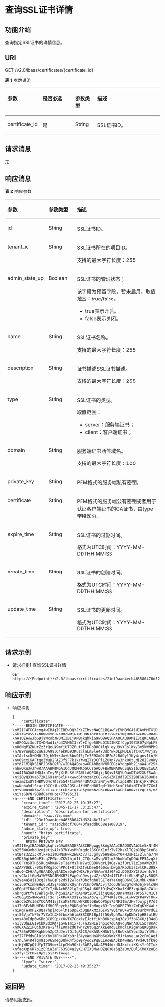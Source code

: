 # 查询SSL证书详情<a name="elb_zq_zs_0003"></a>

## 功能介绍<a name="zh-cn_topic_0085859917_section20669223172659"></a>

查询指定SSL证书的详情信息。

## URI<a name="zh-cn_topic_0085859917_section23198423172659"></a>

GET /v2.0/lbaas/certificates/\{certificate\_id\}

**表 1**  参数说明

<a name="table115396581764"></a>
<table><thead align="left"><tr id="row3571205812618"><th class="cellrowborder" valign="top" width="21.42785721427857%" id="mcps1.2.5.1.1"><p id="p15710589617"><a name="p15710589617"></a><a name="p15710589617"></a>参数</p>
</th>
<th class="cellrowborder" valign="top" width="21.42785721427857%" id="mcps1.2.5.1.2"><p id="p35711958366"><a name="p35711958366"></a><a name="p35711958366"></a>是否必选</p>
</th>
<th class="cellrowborder" valign="top" width="14.288571142885711%" id="mcps1.2.5.1.3"><p id="p10571658366"><a name="p10571658366"></a><a name="p10571658366"></a>参数类型</p>
</th>
<th class="cellrowborder" valign="top" width="42.85571442855714%" id="mcps1.2.5.1.4"><p id="p957119581611"><a name="p957119581611"></a><a name="p957119581611"></a>描述</p>
</th>
</tr>
</thead>
<tbody><tr id="row657118581961"><td class="cellrowborder" valign="top" width="21.42785721427857%" headers="mcps1.2.5.1.1 "><p id="p1357111580610"><a name="p1357111580610"></a><a name="p1357111580610"></a>certificate_id</p>
</td>
<td class="cellrowborder" valign="top" width="21.42785721427857%" headers="mcps1.2.5.1.2 "><p id="p105711858666"><a name="p105711858666"></a><a name="p105711858666"></a>是</p>
</td>
<td class="cellrowborder" valign="top" width="14.288571142885711%" headers="mcps1.2.5.1.3 "><p id="p8571105811614"><a name="p8571105811614"></a><a name="p8571105811614"></a>String</p>
</td>
<td class="cellrowborder" valign="top" width="42.85571442855714%" headers="mcps1.2.5.1.4 "><p id="p157116580613"><a name="p157116580613"></a><a name="p157116580613"></a>SSL证书ID。</p>
</td>
</tr>
</tbody>
</table>

## 请求消息<a name="zh-cn_topic_0085859917_section32916575172659"></a>

无

## 响应消息<a name="zh-cn_topic_0085859917_section31940794172659"></a>

**表 2**  响应参数

<a name="zh-cn_topic_0085859917_table45008640172659"></a>
<table><thead align="left"><tr id="elb_zq_zs_0001_zh-cn_topic_0085859918_row11412198173534"><th class="cellrowborder" valign="top" width="21.099999999999998%" id="mcps1.2.4.1.1"><p id="elb_zq_zs_0001_zh-cn_topic_0085859918_p66723761173534"><a name="elb_zq_zs_0001_zh-cn_topic_0085859918_p66723761173534"></a><a name="elb_zq_zs_0001_zh-cn_topic_0085859918_p66723761173534"></a>参数</p>
</th>
<th class="cellrowborder" valign="top" width="18.9%" id="mcps1.2.4.1.2"><p id="elb_zq_zs_0001_zh-cn_topic_0085859918_p31496314173534"><a name="elb_zq_zs_0001_zh-cn_topic_0085859918_p31496314173534"></a><a name="elb_zq_zs_0001_zh-cn_topic_0085859918_p31496314173534"></a>参数类型</p>
</th>
<th class="cellrowborder" valign="top" width="60%" id="mcps1.2.4.1.3"><p id="elb_zq_zs_0001_zh-cn_topic_0085859918_p5981838173534"><a name="elb_zq_zs_0001_zh-cn_topic_0085859918_p5981838173534"></a><a name="elb_zq_zs_0001_zh-cn_topic_0085859918_p5981838173534"></a>描述</p>
</th>
</tr>
</thead>
<tbody><tr id="elb_zq_zs_0001_zh-cn_topic_0085859918_row20744965173534"><td class="cellrowborder" valign="top" width="21.099999999999998%" headers="mcps1.2.4.1.1 "><p id="elb_zq_zs_0001_zh-cn_topic_0085859918_p21724371173534"><a name="elb_zq_zs_0001_zh-cn_topic_0085859918_p21724371173534"></a><a name="elb_zq_zs_0001_zh-cn_topic_0085859918_p21724371173534"></a>id</p>
</td>
<td class="cellrowborder" valign="top" width="18.9%" headers="mcps1.2.4.1.2 "><p id="elb_zq_zs_0001_p11149359102718"><a name="elb_zq_zs_0001_p11149359102718"></a><a name="elb_zq_zs_0001_p11149359102718"></a>String</p>
</td>
<td class="cellrowborder" valign="top" width="60%" headers="mcps1.2.4.1.3 "><p id="elb_zq_zs_0001_zh-cn_topic_0085859918_p4585726173534"><a name="elb_zq_zs_0001_zh-cn_topic_0085859918_p4585726173534"></a><a name="elb_zq_zs_0001_zh-cn_topic_0085859918_p4585726173534"></a>SSL证书ID。</p>
</td>
</tr>
<tr id="elb_zq_zs_0001_row1313561214274"><td class="cellrowborder" valign="top" width="21.099999999999998%" headers="mcps1.2.4.1.1 "><p id="elb_zq_zs_0001_p1913501218276"><a name="elb_zq_zs_0001_p1913501218276"></a><a name="elb_zq_zs_0001_p1913501218276"></a>tenant_id</p>
</td>
<td class="cellrowborder" valign="top" width="18.9%" headers="mcps1.2.4.1.2 "><p id="elb_zq_zs_0001_p16135161202717"><a name="elb_zq_zs_0001_p16135161202717"></a><a name="elb_zq_zs_0001_p16135161202717"></a>String</p>
</td>
<td class="cellrowborder" valign="top" width="60%" headers="mcps1.2.4.1.3 "><p id="elb_zq_zs_0001_p1413510125272"><a name="elb_zq_zs_0001_p1413510125272"></a><a name="elb_zq_zs_0001_p1413510125272"></a>SSL证书所在的项目ID。</p>
<p id="elb_zq_zs_0001_p12961124943614"><a name="elb_zq_zs_0001_p12961124943614"></a><a name="elb_zq_zs_0001_p12961124943614"></a>支持的最大字符长度：255</p>
</td>
</tr>
<tr id="elb_zq_zs_0001_row7916373278"><td class="cellrowborder" valign="top" width="21.099999999999998%" headers="mcps1.2.4.1.1 "><p id="elb_zq_zs_0001_p19161672277"><a name="elb_zq_zs_0001_p19161672277"></a><a name="elb_zq_zs_0001_p19161672277"></a>admin_state_up</p>
</td>
<td class="cellrowborder" valign="top" width="18.9%" headers="mcps1.2.4.1.2 "><p id="elb_zq_zs_0001_p191616732710"><a name="elb_zq_zs_0001_p191616732710"></a><a name="elb_zq_zs_0001_p191616732710"></a>Boolean</p>
</td>
<td class="cellrowborder" valign="top" width="60%" headers="mcps1.2.4.1.3 "><p id="elb_zq_zs_0001_p274684451617"><a name="elb_zq_zs_0001_p274684451617"></a><a name="elb_zq_zs_0001_p274684451617"></a>SSL证书的管理状态；</p>
<p id="elb_zq_zs_0001_p1552262916215"><a name="elb_zq_zs_0001_p1552262916215"></a><a name="elb_zq_zs_0001_p1552262916215"></a>该字段为预留字段，暂未启用。取值范围：true/false。</p>
<a name="elb_zq_zs_0001_ul5522029823"></a><a name="elb_zq_zs_0001_ul5522029823"></a><ul id="elb_zq_zs_0001_ul5522029823"><li>true表示开启。</li><li>false表示关闭。</li></ul>
</td>
</tr>
<tr id="elb_zq_zs_0001_zh-cn_topic_0085859918_row29191383173534"><td class="cellrowborder" valign="top" width="21.099999999999998%" headers="mcps1.2.4.1.1 "><p id="elb_zq_zs_0001_zh-cn_topic_0085859918_p55607168173534"><a name="elb_zq_zs_0001_zh-cn_topic_0085859918_p55607168173534"></a><a name="elb_zq_zs_0001_zh-cn_topic_0085859918_p55607168173534"></a>name</p>
</td>
<td class="cellrowborder" valign="top" width="18.9%" headers="mcps1.2.4.1.2 "><p id="elb_zq_zs_0001_zh-cn_topic_0085859918_p28026059173534"><a name="elb_zq_zs_0001_zh-cn_topic_0085859918_p28026059173534"></a><a name="elb_zq_zs_0001_zh-cn_topic_0085859918_p28026059173534"></a>String</p>
</td>
<td class="cellrowborder" valign="top" width="60%" headers="mcps1.2.4.1.3 "><p id="elb_zq_zs_0001_zh-cn_topic_0085859918_p21173547173534"><a name="elb_zq_zs_0001_zh-cn_topic_0085859918_p21173547173534"></a><a name="elb_zq_zs_0001_zh-cn_topic_0085859918_p21173547173534"></a>SSL证书名称。</p>
<p id="elb_zq_zs_0001_p18170252113611"><a name="elb_zq_zs_0001_p18170252113611"></a><a name="elb_zq_zs_0001_p18170252113611"></a>支持的最大字符长度：255</p>
</td>
</tr>
<tr id="elb_zq_zs_0001_zh-cn_topic_0085859918_row41991314173534"><td class="cellrowborder" valign="top" width="21.099999999999998%" headers="mcps1.2.4.1.1 "><p id="elb_zq_zs_0001_zh-cn_topic_0085859918_p63231950173534"><a name="elb_zq_zs_0001_zh-cn_topic_0085859918_p63231950173534"></a><a name="elb_zq_zs_0001_zh-cn_topic_0085859918_p63231950173534"></a>description</p>
</td>
<td class="cellrowborder" valign="top" width="18.9%" headers="mcps1.2.4.1.2 "><p id="elb_zq_zs_0001_zh-cn_topic_0085859918_p35111452173534"><a name="elb_zq_zs_0001_zh-cn_topic_0085859918_p35111452173534"></a><a name="elb_zq_zs_0001_zh-cn_topic_0085859918_p35111452173534"></a>String</p>
</td>
<td class="cellrowborder" valign="top" width="60%" headers="mcps1.2.4.1.3 "><p id="elb_zq_zs_0001_zh-cn_topic_0085859918_p49236727173534"><a name="elb_zq_zs_0001_zh-cn_topic_0085859918_p49236727173534"></a><a name="elb_zq_zs_0001_zh-cn_topic_0085859918_p49236727173534"></a>证书描述SSL证书描述。</p>
<p id="elb_zq_zs_0001_p71641548361"><a name="elb_zq_zs_0001_p71641548361"></a><a name="elb_zq_zs_0001_p71641548361"></a>支持的最大字符长度：255</p>
</td>
</tr>
<tr id="elb_zq_zs_0001_zh-cn_topic_0085859918_row27338318173534"><td class="cellrowborder" valign="top" width="21.099999999999998%" headers="mcps1.2.4.1.1 "><p id="elb_zq_zs_0001_zh-cn_topic_0085859918_p43711802173534"><a name="elb_zq_zs_0001_zh-cn_topic_0085859918_p43711802173534"></a><a name="elb_zq_zs_0001_zh-cn_topic_0085859918_p43711802173534"></a>type</p>
</td>
<td class="cellrowborder" valign="top" width="18.9%" headers="mcps1.2.4.1.2 "><p id="elb_zq_zs_0001_zh-cn_topic_0085859918_p16661086173534"><a name="elb_zq_zs_0001_zh-cn_topic_0085859918_p16661086173534"></a><a name="elb_zq_zs_0001_zh-cn_topic_0085859918_p16661086173534"></a>String</p>
</td>
<td class="cellrowborder" valign="top" width="60%" headers="mcps1.2.4.1.3 "><p id="elb_zq_zs_0001_zh-cn_topic_0085859918_p47471091173534"><a name="elb_zq_zs_0001_zh-cn_topic_0085859918_p47471091173534"></a><a name="elb_zq_zs_0001_zh-cn_topic_0085859918_p47471091173534"></a>SSL证书的类型。</p>
<div class="p" id="elb_zq_zs_0001_p9834519174"><a name="elb_zq_zs_0001_p9834519174"></a><a name="elb_zq_zs_0001_p9834519174"></a>取值范围：<a name="elb_zq_zs_0001_ul48343181711"></a><a name="elb_zq_zs_0001_ul48343181711"></a><ul id="elb_zq_zs_0001_ul48343181711"><li>server：服务端证书；</li><li>client：客户端证书；</li></ul>
</div>
</td>
</tr>
<tr id="elb_zq_zs_0001_zh-cn_topic_0085859918_row57368822173534"><td class="cellrowborder" valign="top" width="21.099999999999998%" headers="mcps1.2.4.1.1 "><p id="elb_zq_zs_0001_zh-cn_topic_0085859918_p66718031173534"><a name="elb_zq_zs_0001_zh-cn_topic_0085859918_p66718031173534"></a><a name="elb_zq_zs_0001_zh-cn_topic_0085859918_p66718031173534"></a>domain</p>
</td>
<td class="cellrowborder" valign="top" width="18.9%" headers="mcps1.2.4.1.2 "><p id="elb_zq_zs_0001_zh-cn_topic_0085859918_p28969287173534"><a name="elb_zq_zs_0001_zh-cn_topic_0085859918_p28969287173534"></a><a name="elb_zq_zs_0001_zh-cn_topic_0085859918_p28969287173534"></a>String</p>
</td>
<td class="cellrowborder" valign="top" width="60%" headers="mcps1.2.4.1.3 "><p id="elb_zq_zs_0001_zh-cn_topic_0085859918_p52667105173534"><a name="elb_zq_zs_0001_zh-cn_topic_0085859918_p52667105173534"></a><a name="elb_zq_zs_0001_zh-cn_topic_0085859918_p52667105173534"></a>服务端证书所签域名。</p>
<p id="elb_zq_zs_0001_p7145757123615"><a name="elb_zq_zs_0001_p7145757123615"></a><a name="elb_zq_zs_0001_p7145757123615"></a>支持的最大字符长度：100</p>
</td>
</tr>
<tr id="elb_zq_zs_0001_zh-cn_topic_0085859918_row32267386173534"><td class="cellrowborder" valign="top" width="21.099999999999998%" headers="mcps1.2.4.1.1 "><p id="elb_zq_zs_0001_zh-cn_topic_0085859918_p2838320173534"><a name="elb_zq_zs_0001_zh-cn_topic_0085859918_p2838320173534"></a><a name="elb_zq_zs_0001_zh-cn_topic_0085859918_p2838320173534"></a>private_key</p>
</td>
<td class="cellrowborder" valign="top" width="18.9%" headers="mcps1.2.4.1.2 "><p id="elb_zq_zs_0001_zh-cn_topic_0085859918_p43739651173534"><a name="elb_zq_zs_0001_zh-cn_topic_0085859918_p43739651173534"></a><a name="elb_zq_zs_0001_zh-cn_topic_0085859918_p43739651173534"></a>String</p>
</td>
<td class="cellrowborder" valign="top" width="60%" headers="mcps1.2.4.1.3 "><p id="elb_zq_zs_0001_zh-cn_topic_0085859918_p12798312173534"><a name="elb_zq_zs_0001_zh-cn_topic_0085859918_p12798312173534"></a><a name="elb_zq_zs_0001_zh-cn_topic_0085859918_p12798312173534"></a>PEM格式的服务端私有密钥。</p>
</td>
</tr>
<tr id="elb_zq_zs_0001_zh-cn_topic_0085859918_row329105173534"><td class="cellrowborder" valign="top" width="21.099999999999998%" headers="mcps1.2.4.1.1 "><p id="elb_zq_zs_0001_zh-cn_topic_0085859918_p10917956173534"><a name="elb_zq_zs_0001_zh-cn_topic_0085859918_p10917956173534"></a><a name="elb_zq_zs_0001_zh-cn_topic_0085859918_p10917956173534"></a>certificate</p>
</td>
<td class="cellrowborder" valign="top" width="18.9%" headers="mcps1.2.4.1.2 "><p id="elb_zq_zs_0001_zh-cn_topic_0085859918_p50089397173534"><a name="elb_zq_zs_0001_zh-cn_topic_0085859918_p50089397173534"></a><a name="elb_zq_zs_0001_zh-cn_topic_0085859918_p50089397173534"></a>String</p>
</td>
<td class="cellrowborder" valign="top" width="60%" headers="mcps1.2.4.1.3 "><p id="elb_zq_zs_0001_zh-cn_topic_0085859918_p47546713173534"><a name="elb_zq_zs_0001_zh-cn_topic_0085859918_p47546713173534"></a><a name="elb_zq_zs_0001_zh-cn_topic_0085859918_p47546713173534"></a>PEM格式的服务端公有密钥或者用于认证客户端证书的CA证书，由type字段区分。</p>
</td>
</tr>
<tr id="elb_zq_zs_0001_row5698184112395"><td class="cellrowborder" valign="top" width="21.099999999999998%" headers="mcps1.2.4.1.1 "><p id="elb_zq_zs_0001_p1169816414399"><a name="elb_zq_zs_0001_p1169816414399"></a><a name="elb_zq_zs_0001_p1169816414399"></a>expire_time</p>
</td>
<td class="cellrowborder" valign="top" width="18.9%" headers="mcps1.2.4.1.2 "><p id="elb_zq_zs_0001_p969874112392"><a name="elb_zq_zs_0001_p969874112392"></a><a name="elb_zq_zs_0001_p969874112392"></a>String</p>
</td>
<td class="cellrowborder" valign="top" width="60%" headers="mcps1.2.4.1.3 "><p id="elb_zq_zs_0001_p146981141133912"><a name="elb_zq_zs_0001_p146981141133912"></a><a name="elb_zq_zs_0001_p146981141133912"></a>SSL证书的过期时间。</p>
<p id="elb_zq_zs_0001_zh-cn_topic_0141008271_p52901417154816"><a name="elb_zq_zs_0001_zh-cn_topic_0141008271_p52901417154816"></a><a name="elb_zq_zs_0001_zh-cn_topic_0141008271_p52901417154816"></a>格式为UTC时间：YYYY-MM-DDTHH:MM:SS</p>
</td>
</tr>
<tr id="elb_zq_zs_0001_zh-cn_topic_0085859918_row58956881173534"><td class="cellrowborder" valign="top" width="21.099999999999998%" headers="mcps1.2.4.1.1 "><p id="elb_zq_zs_0001_zh-cn_topic_0085859918_p28854566173534"><a name="elb_zq_zs_0001_zh-cn_topic_0085859918_p28854566173534"></a><a name="elb_zq_zs_0001_zh-cn_topic_0085859918_p28854566173534"></a>create_time</p>
</td>
<td class="cellrowborder" valign="top" width="18.9%" headers="mcps1.2.4.1.2 "><p id="elb_zq_zs_0001_zh-cn_topic_0085859918_p41288654173534"><a name="elb_zq_zs_0001_zh-cn_topic_0085859918_p41288654173534"></a><a name="elb_zq_zs_0001_zh-cn_topic_0085859918_p41288654173534"></a>String</p>
</td>
<td class="cellrowborder" valign="top" width="60%" headers="mcps1.2.4.1.3 "><p id="elb_zq_zs_0001_zh-cn_topic_0085859918_p14875840173534"><a name="elb_zq_zs_0001_zh-cn_topic_0085859918_p14875840173534"></a><a name="elb_zq_zs_0001_zh-cn_topic_0085859918_p14875840173534"></a>SSL证书的创建时间。</p>
<p id="elb_zq_zs_0001_p17245855710"><a name="elb_zq_zs_0001_p17245855710"></a><a name="elb_zq_zs_0001_p17245855710"></a>格式为UTC时间：YYYY-MM-DDTHH:MM:SS</p>
</td>
</tr>
<tr id="elb_zq_zs_0001_zh-cn_topic_0085859918_row43957201173534"><td class="cellrowborder" valign="top" width="21.099999999999998%" headers="mcps1.2.4.1.1 "><p id="elb_zq_zs_0001_zh-cn_topic_0085859918_p57772843173534"><a name="elb_zq_zs_0001_zh-cn_topic_0085859918_p57772843173534"></a><a name="elb_zq_zs_0001_zh-cn_topic_0085859918_p57772843173534"></a>update_time</p>
</td>
<td class="cellrowborder" valign="top" width="18.9%" headers="mcps1.2.4.1.2 "><p id="elb_zq_zs_0001_zh-cn_topic_0085859918_p43564658173534"><a name="elb_zq_zs_0001_zh-cn_topic_0085859918_p43564658173534"></a><a name="elb_zq_zs_0001_zh-cn_topic_0085859918_p43564658173534"></a>String</p>
</td>
<td class="cellrowborder" valign="top" width="60%" headers="mcps1.2.4.1.3 "><p id="elb_zq_zs_0001_zh-cn_topic_0085859918_p4321549173534"><a name="elb_zq_zs_0001_zh-cn_topic_0085859918_p4321549173534"></a><a name="elb_zq_zs_0001_zh-cn_topic_0085859918_p4321549173534"></a>SSL证书的更新时间。</p>
<p id="elb_zq_zs_0001_p53376597572"><a name="elb_zq_zs_0001_p53376597572"></a><a name="elb_zq_zs_0001_p53376597572"></a>格式为UTC时间：YYYY-MM-DDTHH:MM:SS</p>
</td>
</tr>
</tbody>
</table>

## 请求示例<a name="section18923941193218"></a>

-   请求样例1 查询SSL证书详情

    ```
    GET https://{Endpoint}/v2.0/lbaas/certificates/23ef9aad4ecb463580476d324a6c71af
    ```


## 响应示例<a name="section554311235428"></a>

-   响应样例

    ```
    {
        "certificate": 
    "-----BEGIN CERTIFICATE-----
    \nMIIC4TCCAcmgAwIBAgICEREwDQYJKoZIhvcNAQELBQAwFzEVMBMGA1UEAxMMTXlD
    \nb21wYW55IENBMB4XDTE4MDcwMjEzMjU0N1oXDTQ1MTExNzEzMjU0N1owFDESMBAG
    \nA1UEAwwJbG9jYWxob3N0MIIBIjANBgkqhkiG9w0BAQEFAAOCAQ8AMIIBCgKCAQEA
    \n0FQGzi3ucTX+DNud1p/b4XVM6I3rY7+Cfge5GMLDIUXIHXCfCgp19Z3807yNpLF5
    \nU0NqPQZKUrZz3rQeLN9mYiUTJZPutYlFDDbB8CtlgV+eyU9yYJslWx/Bm5kWNPh9
    \n7B9Yu9pbp2u6zDA99IC4ekKD93KuzxlnLmSle4Y3dbYwk0LpMDL6lfCHKt/W7jaS
    \nIAzlsxD+QM6l7QjhWJ+kUx+UkboOISjTe7E9XmDLJR7u8LRAQylYKy4zgnv1tn/K
    \ny09cxLKAFtgoZWQD2FAZJf9F7k1kYNwqITz3CPlLZUUn7yw3nkOOtLMI28IEv0Wy
    \nYd7CMJQkS1NPJBKNOGfR/wIDAQABozowODAhBgNVHREEGjAYggpkb21haW4uY29t
    \nhwQKuUvJhwR/AAABMBMGA1UdJQQMMAoGCCsGAQUFBwMBMA0GCSqGSIb3DQEBCwUA
    \nA4IBAQA8lMQJxaTey7EjXtRLSVlEAMftAQPG6jijNQuvIBQYUDauDT4W2XUZ5wAn
    \njiOyQ83va672K1G9s8n6xlH+xwwdSNnozaKzC87vwSeZKIOdl9I5I98TGKI6OoDa
    \nezmzCwQYtHBMVQ4c7Ml8554Ft1mWSt4dMAK2rzNYjvPRLYlzp1HMnI6hkjPk4PCZ
    \nwKnha0dlScati9CCt3UzXSNJOSLalKdHErH08Iqd+1BchScxCfk0xNITn1HZZGmI
    \n+vbmunok3A2lucI14rnsrcbkGYqxGikySN6B2cRLBDK4Y3wChiW6NVYtVqcx5/mZ
    \niYsGDVN+9QBd0eYUHce+77s96i3I
    \n-----END CERTIFICATE-----",
        "create_time": "2017-02-25 09:35:27",
        "expire_time": "2045-11-17 13:25:47",
        "description": "description for certificate",
        "domain": "www.elb.com",
        "id": "23ef9aad4ecb463580476d324a6c71af",
        "tenant_id": "a31d2bdcf7604c0faaddb058e1e08819",
        "admin_state_up": true,
        "name": "https_certificate",
        "private_key": 
    "-----BEGIN PRIVATE KEY-----
    \nMIIEvgIBADANBgkqhkiG9w0BAQEFAASCBKgwggSkAgEAAoIBAQDQVAbOLe5xNf4M
    \n253Wn9vhdUzojetjv4J+B7kYwsMhRcgdcJ8KCnX1nfzTvI2ksXlTQ2o9BkpStnPe
    \ntB4s32ZiJRMlk+61iUUMNsHwK2WBX57JT3JgmyVbH8GbmRY0+H3sH1i72luna7rM
    \nMD30gLh6QoP3cq7PGWcuZKV7hjd1tjCTQukwMvqV8Icq39buNpIgDOWzEP5AzqXt
    \nCOFYn6RTH5SRug4hKNN7sT1eYMslHu7wtEBDKVgrLjOCe/W2f8rLT1zEsoAW2Chl
    \nZAPYUBkl/0XuTWRg3CohPPcI+UtlRSfvLDeeQ460swjbwgS/RbJh3sIwlCRLU08k
    \nEo04Z9H/AgMBAAECggEAEIeaQqHCWZk/HyYN0Am/GJSGFa2tD60SXY2fUieh8/Hl
    \nfvCArftGgMaYWPSNCJRMXB7tPwpQu19esjz4Z/cR2Je4fTLPrffGUsHFgZjv5OQB
    \nZVe4a5Hj1OcgJYhwCqPs2d9i2wToYNBbcfgh8lSETq8YaXngBO6vES9LMhHkNKKr
    \nciu9YkInNEHu6uRJ5g/eGGX3KQynTvVIhnOVGAJvjTXcoU6fm7gYdHAD6jk9lc9M
    \nEGpfYI6AdHIwFZcT/RNAxhP82lg2gUJSgAu66FfDjMwQXKbafKdP3zq4Up8a7Ale
    \nkrguPtfV1vWklg+bUFhgGaiAEYTpAUN9t2DVIiijgQKBgQDnYMMsaF0r557CM1CT
    \nXUqgCZo8MKeV2jf2drlxRRwRl33SksQbzAQ/qrLdT7GP3sCGqvkxWY2FPdFYf8kx
    \nGcCeZPcIeZYCQAM41pjtsaM8tVbLWVR8UtGBuQoPSph7JNF3Tm/JH/fbwjpjP7dt
    \nJ7n8EzkRUNE6aIMHOFEeych/PQKBgQDmf1bMogx63rTcwQ0PEZ9Vt7mTgKYK4aLr
    \niWgTWHXPZxUQaYhpjXo6+lMI6DpExiDgBAkMzJGIvS7yQiYWU+wthAr9urbWYdGZ
    \nlS6VjoTkF6r7VZoILXX0fbuXh6lm8K8IQRfBpJff56p9phMwaBpDNDrfpHB5utBU
    \nxs40yIdp6wKBgQC69Cp/xUwTX7GdxQzEJctYiKnBHKcspAg38zJf3bGSXU/jR4eB
    \n1lVQhELGI9CbKSdzKM71GyEImix/T7FnJSHIWlho1qVo6AQyduNWnAQD15pr8KAd
    \nXGXAZZ1FQcb3KYa+2fflERmazdOTwjYZ0tGqZnXkEeMdSLkmqlCRigWhGQKBgDak
    \n/735uP20KKqhNehZpC2dJei7OiIgRhCS/dKASUXHSW4fptBnUxACYocdDxtY4Vha
    \nfI7FPMdvGl8ioYbvlHFh+X0Xs9r1S8yeWnHoXMb6eXWmYKMJrAoveLa+2cFm1Agf
    \n7nLhA4R4lqm9IpV6SKegDUkR4fxp9pPyodZPqBLLAoGBAJkD4wHW54Pwd4Ctfk9o
    \njHjWB7pQlUYpTZO9dm+4fpCMn9Okf43AE2yAOaAP94GdzdDJkxfciXKcsYr9IIuk
    \nfaoXgjKR7p1zERiWZuFF63SB4aiyX1H7IX0MwHDZQO38a5gZaOm/BUlGKMWXzuEd
    \n3fy+1rCUwzOp9LSjtJYf4ege
    \n-----END PRIVATE KEY-----",
        "type": "server",
        "update_time": "2017-02-25 09:35:27"
    }
    ```


## 返回码<a name="zh-cn_topic_0049139664_section36936567"></a>

请参见[状态码](状态码.md)。

